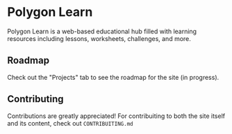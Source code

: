# Polygon Learn
Polygon Learn is a web-based educational hub filled with learning resources including lessons, worksheets, challenges, and more.
## Roadmap
Check out the "Projects" tab to see the roadmap for the site (in progress).
## Contributing
Contributions are greatly appreciated! For contribuiting to both the site itself and its content, check out `CONTRIBUITING.md`

